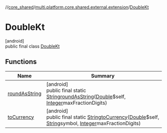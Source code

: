 //[core_shared](../../../index.md)/[multi.platform.core.shared.external.extension](../index.md)/[DoubleKt](index.md)

# DoubleKt

[android]\
public final class [DoubleKt](index.md)

## Functions

| Name | Summary |
|---|---|
| [roundAsString](round-as-string.md) | [android]<br>public final static [String](https://developer.android.com/reference/kotlin/java/lang/String.html)[roundAsString](round-as-string.md)([Double](https://developer.android.com/reference/kotlin/java/lang/Double.html)$self, [Integer](https://developer.android.com/reference/kotlin/java/lang/Integer.html)maxFractionDigits) |
| [toCurrency](to-currency.md) | [android]<br>public final static [String](https://developer.android.com/reference/kotlin/java/lang/String.html)[toCurrency](to-currency.md)([Double](https://developer.android.com/reference/kotlin/java/lang/Double.html)$self, [String](https://developer.android.com/reference/kotlin/java/lang/String.html)symbol, [Integer](https://developer.android.com/reference/kotlin/java/lang/Integer.html)maxFractionDigits) |
